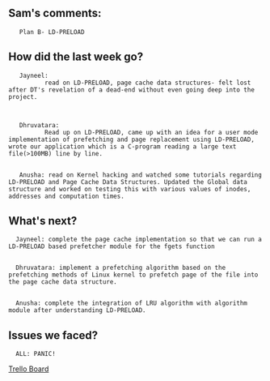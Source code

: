 ## Sam's comments:
       Plan B- LD-PRELOAD


## How did the last week go?

       Jayneel:
              read on LD-PRELOAD, page cache data structures- felt lost after DT's revelation of a dead-end without even going deep into the project.



       Dhruvatara:
              Read up on LD-PRELOAD, came up with an idea for a user mode implementation of prefetching and page replacement using LD-PRELOAD, wrote our application which is a C-program reading a large text file(>100MB) line by line.


       Anusha: read on Kernel hacking and watched some tutorials regarding LD-PRELOAD and Page Cache Data Structures. Updated the Global data structure and worked on testing this with various values of inodes, addresses and computation times.

## What's next?

      Jayneel: complete the page cache implementation so that we can run a LD-PRELOAD based prefetcher module for the fgets function


      Dhruvatara: implement a prefetching algorithm based on the prefetching methods of Linux kernel to prefetch page of the file into the page cache data structure.


      Anusha: complete the integration of LRU algorithm with algorithm module after understanding LD-PRELOAD.

## Issues we faced?
      ALL: PANIC!


[Trello Board](https://trello.com/b/NnINPmtG/ecs-251-group-1-board)
